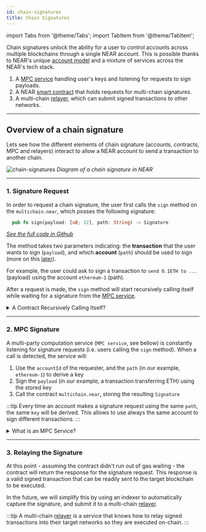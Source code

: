 ```yaml
---
id: chain-signatures
title: Chain Signatures
---
```


import Tabs from '@theme/Tabs';
import TabItem from '@theme/TabItem';

Chain signatures unlock the ability for a user to control accounts across multiple blockchains through a single NEAR account. This is possible thanks to NEAR's unique [account model](../basics/accounts/introduction.md) and a mixture of services across the NEAR's tech stack.

1. A [MPC service](#1-signing-up-for-the-mpc-service) handling user's keys and listening for requests to sign payloads.
2. A NEAR [smart contract](#2-signature-request) that holds requests for multi-chain signatures.
3. A multi-chain [relayer](#4-relaying-the-signature), which can submit signed transactions to other networks.

---

## Overview of a chain signature

Lets see how the different elements of chain signature (accounts, contracts, MPC and relayers) interact to allow a NEAR account to send a transaction to another chain.

![chain-signatures](/docs/assets/welcome-pages/chain-signatures-overview.png)
_Diagram of a chain signature in NEAR_

<hr class="subsection" />

### 1. Signature Request
In order to request a chain signature, the user first calls the `sign` method on the `multichain.near`, which posses the following signature:

```rust
  pub fn sign(payload: [u8; 32], path: String) -> Signature
```
_[See the full code in Github](https://github.com/near/mpc-recovery/blob/bc85d66833ffa8537ec61d0b22cd5aa96fbe3197/contract/src/lib.rs#L263)_

The method takes two parameters indicating: the **transaction** that the user wants to sign (`payload`), and which **account** (`path`) should be used to sign (more on this [later](#3-mpc-signature)).

For example, the user could ask to sign a transaction to `send 0.1ETH to ...` (payload) using the account `ethereum-1` (path).

After a request is made, the `sign` method will start recursively calling itself while waiting for a signature from the [MPC service](#3-mpc-signature).

<details>
<summary> A Contract Recursively Calling Itself? </summary>

NEAR contracts do not have a way to wait for an external agent and then resume computations. Instead, one can make the contract call itself again, and check on each iteration if the result is ready.

Each call will take 1 block, and thus 1 second of waiting. After a certain period of time, either the contract will have the result and return it, or it will run our of GAS.
</details>

<hr class="subsection" />

### 2. MPC Signature
A multi-party computation service (`MPC service`, see bellow) is constantly listening for signature requests (i.e. users calling the `sign` method). When a call is detected, the service will:

1. Use the `accountId` of the requester, and the `path` (in our example, `ethereum-1`) to derive a key 
2. Sign the `payload` (in our example, a transaction transferring ETH) using the stored key
3. Call the contract `multichain.near`, storing the resulting `Signature`

:::tip
Every time an account makes a signature request using the same `path`, the same `key` will be derived. This allows to use always the same account to sign different transactions.
:::

<details>
<summary> What is an MPC Service? </summary>

MPC (multi-party computation) allows independent nodes to jointly sign a message while not reveling secrets to each-other. In practice, this means that each node can hold a part of a full-key to jointly to sign a message, but **no single node** can **access the full key**. 

This means you can safely let the MPC network take care of your cross-chain keys, which will allow its nodes to sign requests in your behalf, but no single node will ever be able to access your accounts.

If you want to learn more about how MPC works, we recommend to [**check this article**](https://www.zellic.io/blog/mpc-from-scratch/)

</details>

---

### 3. Relaying the Signature
At this point - assuming the contract didn't run out of gas waiting - the contract will return the response for the signature request. This response is a valid signed transaction that can be readily sent to the target blockchain to be executed.

In the future, we will simplify this by using an indexer to automatically capture the signature, and submit it to a multi-chain [relayer](relayers.md).

:::tip
A multi-chain [relayer](relayers.md) is a service that knows how to relay signed transactions into their target networks so they are executed on-chain.
:::

<!-- ### Workflow

- A NEAR account requests a payload to be signed by a deployed [MPC](#multi-party-computation-mpc) smart contract
  > This request is performed by calling `sign` and passing the payload (hash from a message or transaction)
- A key is derived from the MPC root key using `account_id` and derivation path. (this ensures that it will be the same key if the two parameters are the same)
- Once the client gets the signature, it can send the transaction to a relayer
  > In a future release, an indexing service will listen to all `sign` events from the MPC contract and will trigger a multi-chain relayer -->